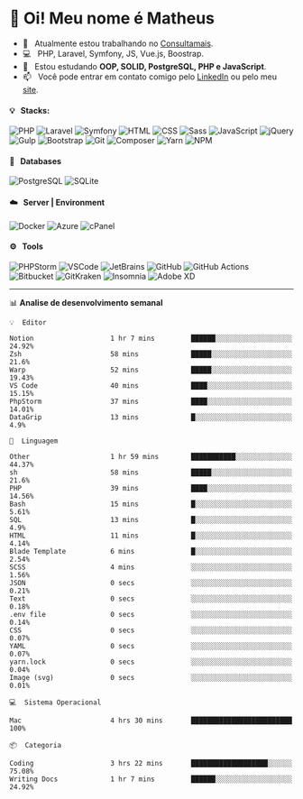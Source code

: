 # 👋 Oi! Meu nome é Matheus

- 🔭 &nbsp; Atualmente estou trabalhando no [Consultamais](https://consultamais.com.br/).
- 💻 &nbsp; PHP, Laravel, Symfony, JS, Vue.js, Boostrap.
- 🌱 &nbsp; Estou estudando **OOP, SOLID, PostgreSQL, PHP e JavaScript**.
- 📫 &nbsp; Você pode entrar em contato comigo pelo [LinkedIn](https://www.linkedin.com/in/matheuscamargoxavier/) ou pelo meu [site](https://matheuscamargo.co).

#### 💡 &nbsp; Stacks:
![PHP](https://img.shields.io/badge/-PHP-777BB4?&logo=php&logoColor=FFFFFF)
![Laravel](https://img.shields.io/badge/-Laravel-FF2D20?&logo=laravel&logoColor=FFFFFF)
![Symfony](https://img.shields.io/badge/-Symfony-000000?&logo=symfony&logoColor=FFFFFF)
![HTML](https://img.shields.io/badge/-HTML-E34F26?&logo=html5&logoColor=FFFFFF)
![CSS](https://img.shields.io/badge/-CSS-1572B6?&logo=css3&logoColor=FFFFFF)
![Sass](https://img.shields.io/badge/-Sass-CC6699?&logo=sass&logoColor=FFFFFF)
![JavaScript](https://img.shields.io/badge/-JavaScript-F7DF1E?&logo=javascript&logoColor=FFFFFF)
![jQuery](https://img.shields.io/badge/-jQuery-0769AD?&logo=jquery&logoColor=FFFFFF)
![Gulp](https://img.shields.io/badge/-Gulp-CF4647?&logo=gulp&logoColor=FFFFFF)
![Bootstrap](https://img.shields.io/badge/-Bootstrap-7952B3?&logo=bootstrap&logoColor=FFFFFF)
![Git](https://img.shields.io/badge/-Git-F05032?&logo=git&logoColor=FFFFFF)
![Composer](https://img.shields.io/badge/-Composer-885630?&logo=composer&logoColor=FFFFFF)
![Yarn](https://img.shields.io/badge/-Yarn-2C8EBB?&logo=yarn&logoColor=FFFFFF)
![NPM](https://img.shields.io/badge/-npm-CB3837?&logo=npm&logoColor=FFFFFF)

#### 💾 &nbsp; Databases
![PostgreSQL](https://img.shields.io/badge/-PostgreSQL-336791?&logo=PostgreSQL&logoColor=FFFFFF)
![SQLite](https://img.shields.io/badge/-SQLite-003B57?&logo=SQLite&logoColor=FFFFFF)

#### ☁️ &nbsp; Server | Environment
![Docker](https://img.shields.io/badge/-Docker-2496ED?&logo=docker&logoColor=FFFFFF)
![Azure](https://img.shields.io/badge/-Azure-0089D6?&logo=microsoft%20azure&logoColor=FFFFFF)
![cPanel](https://img.shields.io/badge/-cPanel-FF6C2C?&logo=cpanel&logoColor=FFFFFF)

#### ⚙️ &nbsp; Tools
![PHPStorm](https://img.shields.io/badge/-PHPStorm-000000?&logo=PHPStorm&logoColor=FFFFFF)
![VSCode](https://img.shields.io/badge/-VSCode-007ACC?&logo=Visual%20Studio%20Code&logoColor=FFFFFF) 
![JetBrains](https://img.shields.io/badge/-JetBrains-000000?&logo=jetbrains&logoColor=FFFFFF) 
![GitHub](https://img.shields.io/badge/-GitHub-181717?&logo=github&logoColor=FFFFFF) 
![GitHub Actions](https://img.shields.io/badge/-GitHub%20Actions-181717?&logo=GitHub%20Actions&logoColor=FFFFFF) 
![Bitbucket](https://img.shields.io/badge/-Bitbucket-0052CC?&logo=bitbucket&logoColor=FFFFFF)
![GitKraken](https://img.shields.io/badge/-GitKraken-179287?&logo=GitKraken&logoColor=FFFFFF)
![Insomnia](https://img.shields.io/badge/-Insomnia-5849BE?&logo=Insomnia&logoColor=FFFFFF)
![Adobe XD](https://img.shields.io/badge/-Adobe%20XD-FF61F6?&logo=adobe%20xd&logoColor=FFFFFF) 
_______

📊  **Analise de desenvolvimento semanal**
```text
💡  Editor

Notion                   1 hr 7 mins         ██████░░░░░░░░░░░░░░░░░░░     24.92%
Zsh                      58 mins             █████░░░░░░░░░░░░░░░░░░░░      21.6%
Warp                     52 mins             █████░░░░░░░░░░░░░░░░░░░░     19.43%
VS Code                  40 mins             ████░░░░░░░░░░░░░░░░░░░░░     15.15%
PhpStorm                 37 mins             ████░░░░░░░░░░░░░░░░░░░░░     14.01%
DataGrip                 13 mins             █░░░░░░░░░░░░░░░░░░░░░░░░       4.9%
```
```text
💬  Linguagem

Other                    1 hr 59 mins        ███████████░░░░░░░░░░░░░░     44.37%
sh                       58 mins             █████░░░░░░░░░░░░░░░░░░░░      21.6%
PHP                      39 mins             ████░░░░░░░░░░░░░░░░░░░░░     14.56%
Bash                     15 mins             █░░░░░░░░░░░░░░░░░░░░░░░░      5.61%
SQL                      13 mins             █░░░░░░░░░░░░░░░░░░░░░░░░       4.9%
HTML                     11 mins             █░░░░░░░░░░░░░░░░░░░░░░░░      4.14%
Blade Template           6 mins              █░░░░░░░░░░░░░░░░░░░░░░░░      2.54%
SCSS                     4 mins              ░░░░░░░░░░░░░░░░░░░░░░░░░      1.56%
JSON                     0 secs              ░░░░░░░░░░░░░░░░░░░░░░░░░      0.21%
Text                     0 secs              ░░░░░░░░░░░░░░░░░░░░░░░░░      0.18%
.env file                0 secs              ░░░░░░░░░░░░░░░░░░░░░░░░░      0.14%
CSS                      0 secs              ░░░░░░░░░░░░░░░░░░░░░░░░░      0.07%
YAML                     0 secs              ░░░░░░░░░░░░░░░░░░░░░░░░░      0.07%
yarn.lock                0 secs              ░░░░░░░░░░░░░░░░░░░░░░░░░      0.04%
Image (svg)              0 secs              ░░░░░░░░░░░░░░░░░░░░░░░░░      0.01%
```
```text
💻  Sistema Operacional

Mac                      4 hrs 30 mins       █████████████████████████       100%
```
```text
📦  Categoria

Coding                   3 hrs 22 mins       ███████████████████░░░░░░     75.08%
Writing Docs             1 hr 7 mins         ██████░░░░░░░░░░░░░░░░░░░     24.92%
```
